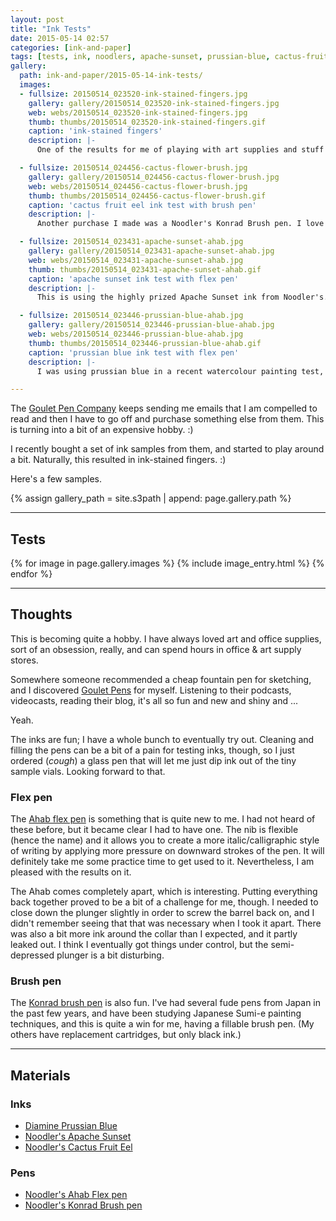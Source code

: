 ```yaml
---
layout: post
title: "Ink Tests"
date: 2015-05-14 02:57
categories: [ink-and-paper]
tags: [tests, ink, noodlers, apache-sunset, prussian-blue, cactus-fruit]
gallery:
  path: ink-and-paper/2015-05-14-ink-tests/
  images:
  - fullsize: 20150514_023520-ink-stained-fingers.jpg
    gallery: gallery/20150514_023520-ink-stained-fingers.jpg
    web: webs/20150514_023520-ink-stained-fingers.jpg
    thumb: thumbs/20150514_023520-ink-stained-fingers.gif
    caption: 'ink-stained fingers'
    description: |-
      One of the results for me of playing with art supplies and stuff like this is that I tend to be a bit messy and get it on myself. This isn't so much of a problem with watercolour paints, but wow is it a problem with inks staining my fingers. :) Mind you, a problem I don't mind having!

  - fullsize: 20150514_024456-cactus-flower-brush.jpg
    gallery: gallery/20150514_024456-cactus-flower-brush.jpg
    web: webs/20150514_024456-cactus-flower-brush.jpg
    thumb: thumbs/20150514_024456-cactus-flower-brush.gif
    caption: 'cactus fruit eel ink test with brush pen'
    description: |-
      Another purchase I made was a Noodler's Konrad Brush pen. I love brush pens, aka japanese fude pens. This is using the lovely lovely Cactus Fruit Eel ink (Eel is a line on inks, I don't think it has anything to do with the creatures (I hope not). This is fun ink, I can see using this on projects.

  - fullsize: 20150514_023431-apache-sunset-ahab.jpg
    gallery: gallery/20150514_023431-apache-sunset-ahab.jpg
    web: webs/20150514_023431-apache-sunset-ahab.jpg
    thumb: thumbs/20150514_023431-apache-sunset-ahab.gif
    caption: 'apache sunset ink test with flex pen'
    description: |-
      This is using the highly prized Apache Sunset ink from Noodler's. Many people have sworn by (not at) this ink and I can see why. It may not be so great as a straight-up writing ink, but the colour is absolutely gorgeous! I could see using this more as an ink wash, which I'm going to have to try sometime.

  - fullsize: 20150514_023446-prussian-blue-ahab.jpg
    gallery: gallery/20150514_023446-prussian-blue-ahab.jpg
    web: webs/20150514_023446-prussian-blue-ahab.jpg
    thumb: thumbs/20150514_023446-prussian-blue-ahab.gif
    caption: 'prussian blue ink test with flex pen'
    description: |-
      I was using prussian blue in a recent watercolour painting test, and I think I started to really like the colour for itself. I bought a sample vial of Diamine Prussian Blue ink and gave it a whirl in the Ahab flex pen. I like this colour, I think I'm going to pop for a whole bottle and use it on a more regular basis.

---
```


The [Goulet Pen Company][goulet] keeps sending me
emails that I am compelled to read and then I have to go off and
purchase something else from them. This is turning into a bit of an
expensive hobby. :)

I recently bought a set of ink samples from them, and started to play
around a bit. Naturally, this resulted in ink-stained fingers. :)

Here's a few samples.

{% assign gallery_path = site.s3path | append: page.gallery.path %}

*******

## Tests

{% for image in page.gallery.images %}
{% include image_entry.html %}
{% endfor %}


*******

## Thoughts

This is becoming quite a hobby. I have always loved art and office
supplies, sort of an obsession, really, and can spend hours in office
& art supply stores.

Somewhere someone recommended a cheap fountain pen for sketching, and
I discovered [Goulet Pens][goulet] for myself. Listening to their
podcasts, videocasts, reading their blog, it's all so fun and new and
shiny and ...

Yeah.

The inks are fun; I have a whole bunch to eventually try out. Cleaning
and filling the pens can be a bit of a pain for testing inks, though,
so I just ordered (*cough*) a glass pen that will let me just dip ink
out of the tiny sample vials. Looking forward to that.

### Flex pen

The [Ahab flex pen][ahab] is something that is quite new to me. I had
not heard of these before, but it became clear I had to have one. The
nib is flexible (hence the name) and it allows you to create a more
italic/calligraphic style of writing by applying more pressure on
downward strokes of the pen. It will definitely take me some practice
time to get used to it. Nevertheless, I am pleased with the results on
it.

The Ahab comes completely apart, which is interesting. Putting
everything back together proved to be a bit of a challenge for me,
though. I needed to close down the plunger slightly in order to screw
the barrel back on, and I didn't remember seeing that that was
necessary when I took it apart. There was also a bit more ink around
the collar than I expected, and it partly leaked out. I think I
eventually got things under control, but the semi-depressed plunger is
a bit disturbing.

### Brush pen

The [Konrad brush pen][brush] is also fun. I've had several fude pens
from Japan in the past few years, and have been studying Japanese
Sumi-e painting techniques, and this is quite a win for me, having a
fillable brush pen. (My others have replacement cartridges, but only
black ink.)

*******

## Materials

### Inks

* [Diamine Prussian Blue][prussian]
* [Noodler's Apache Sunset][apache]
* [Noodler's Cactus Fruit Eel][cactusfruit]

### Pens

* [Noodler's Ahab Flex pen][ahab]
* [Noodler's Konrad Brush pen][brush]


[goulet]: https://www.gouletpens.com "Goulet Pen Company, or as I like to call them: pen pushers"
[ahab]: http://www.gouletpens.com/search?query=ahab+pen&facetValueFilter= "Ahab Flex Pen, at Goulet Pens"
[brush]: http://www.gouletpens.com/search?query=konrad+brush+pen&facetValueFilter= "Konrad Brush Pen, at Goulet Pens"
[prussian]: http://www.gouletpens.com/d7018/p/D7018 "Diamine Prussian Blue Ink, at Goulet Pens"
[apache]: http://www.gouletpens.com/n19022/p/N19022 "Apache Sunset Ink, at Goulet Pens"
[cactusfruit]: http://www.gouletpens.com/n19205/p/N19205 "Cactus Fruit Eel Ink, at Goulet Pens"
